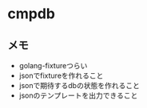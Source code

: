 # cmpdb

## メモ

- golang-fixtureつらい
- jsonでfixtureを作れること
- jsonで期待するdbの状態を作れること
- jsonのテンプレートを出力できること

